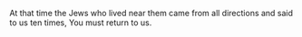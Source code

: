 At that time the Jews who lived near them came from all directions and said to us ten times, You must return to us.
